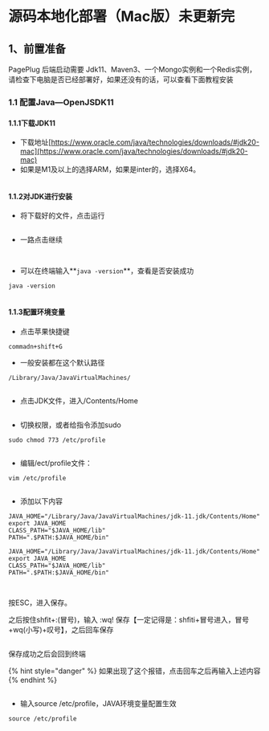 # 源码本地化部署（Mac版）未更新完

## 1、前置准备

PagePlug 后端启动需要 Jdk11、Maven3、一个Mongo实例和一个Redis实例，请检查下电脑是否已经部署好，如果还没有的话，可以查看下面教程安装

### 1.1 配置Java—OpenJSDK11

#### 1.1.1下载JDK11

* 下载地址[https://www.oracle.com/java/technologies/downloads/#jdk20-mac](https://www.oracle.com/java/technologies/downloads/#jdk20-mac)
* 如果是M1及以上的选择ARM，如果是inter的，选择X64。

<figure><img src="../../../.gitbook/assets/image (2).png" alt=""><figcaption></figcaption></figure>

#### 1.1.2对JDK进行安装

* 将下载好的文件，点击运行

<figure><img src="../../../.gitbook/assets/image (5).png" alt=""><figcaption></figcaption></figure>

* 一路点击继续

<figure><img src="../../../.gitbook/assets/image (16) (3) (1).png" alt=""><figcaption></figcaption></figure>

<figure><img src="../../../.gitbook/assets/image (7).png" alt=""><figcaption></figcaption></figure>

* 可以在终端输入**`java -version`**，查看是否安装成功

```
java -version
```

<figure><img src="../../../.gitbook/assets/image (13).png" alt=""><figcaption></figcaption></figure>

#### 1.1.3配置环境变量

* 点击苹果快捷键

```
commadn+shift+G
```

* 一般安装都在这个默认路径

```
/Library/Java/JavaVirtualMachines/
```

<figure><img src="../../../.gitbook/assets/image (6).png" alt=""><figcaption></figcaption></figure>

* 点击JDK文件，进入/Contents/Home

<figure><img src="../../../.gitbook/assets/image (8).png" alt=""><figcaption></figcaption></figure>

* 切换权限，或者给指令添加sudo

```
sudo chmod 773 /etc/profile
```

<figure><img src="../../../.gitbook/assets/image (14) (4) (1).png" alt=""><figcaption></figcaption></figure>

* 编辑/ect/profile文件：

```
vim /etc/profile
```

<figure><img src="../../../.gitbook/assets/image (19) (3) (1).png" alt=""><figcaption></figcaption></figure>

* 添加以下内容

```
JAVA_HOME="/Library/Java/JavaVirtualMachines/jdk-11.jdk/Contents/Home"
export JAVA_HOME
CLASS_PATH="$JAVA_HOME/lib"
PATH=".$PATH:$JAVA_HOME/bin"

```

```
JAVA_HOME="/Library/Java/JavaVirtualMachines/jdk-11.jdk/Contents/Home"
export JAVA_HOME
CLASS_PATH="$JAVA_HOME/lib"
PATH=".$PATH:$JAVA_HOME/bin"

```

<figure><img src="../../../.gitbook/assets/image (175).png" alt=""><figcaption></figcaption></figure>

<figure><img src="../../../.gitbook/assets/image (191).png" alt=""><figcaption></figcaption></figure>

按ESC，进入保存。

之后按住shfit+:(冒号)，输入 :wq! 保存【一定记得是：shfiti+冒号进入，冒号+wq(小写)+叹号】，之后回车保存

<figure><img src="../../../.gitbook/assets/image (172).png" alt=""><figcaption></figcaption></figure>

保存成功之后会回到终端

{% hint style="danger" %}
如果出现了这个报错，点击回车之后再输入上述内容
{% endhint %}

<figure><img src="../../../.gitbook/assets/image (181).png" alt=""><figcaption></figcaption></figure>

* 输入source /etc/profile，JAVA环境变量配置生效

```
source /etc/profile
```

